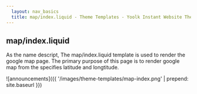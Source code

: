 ```yaml
---
  layout: nav_basics
  title: map/index.liquid - Theme Templates - Yoolk Instant Website Themes
---
```


<h2 class="section-title">map/index.liquid</h2>

As the name descript, The map/index.liquid template is used to render the google map page. The primary purpose of this page is to render google map from the specifies latitude and longtitude.

![announcements]({{ '/images/theme-templates/map-index.png' | prepend: site.baseurl }})
